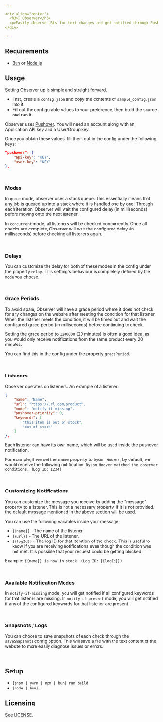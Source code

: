 ```yaml
---

<div align="center">
  <h3>🤖 Observer</h3>
  <p>Easily observe URLs for text changes and get notified through Pushover.</p>
</div>

---
```


## Requirements
- [Bun](https://bun.sh/) or [Node.js](https://nodejs.org/en)

## Usage

Setting Observer up is simple and straight forward.
- First, create a `config.json` and copy the contents of `sample_config.json` into it.
- Fill out the configurable values to your preference, then build the source and run it.

Observer uses [Pushover](https://pushover.net/). You will need an account along with an Application API key and a User/Group key.

Once you obtain these values, fill them out in the config under the following keys:
```json
"pushover": {
	"api-key": "KEY",
	"user-key": "KEY"
},
```

<br>

### Modes
In `queue` mode, observer uses a stack queue. This essentially means that any job is queued up into a stack where it is handled one by one. Through each iteration, Observer will wait the configured delay (in milliseconds) before moving onto the next listener.

In `concurrent` mode, all listeners will be checked concurrently. Once all checks are complete, Observer will wait the configured delay (in milliseconds) before checking all listeners again.

<br>

### Delays

You can customize the delay for both of these modes in the config under the property `delay`. This setting's behaviour is completely defined by the `mode` you choose.

<br>

### Grace Periods
To avoid spam, Observer will have a grace period where it does not check for any changes on the website after meeting the condition for that listener. When the listener meets the condition, it will be timed out and wait the configured grace period (in milliseconds) before continuing to check.

Setting the grace period to `1200000` (20 minutes) is often a good idea, as you would only receive notifications from the same product every 20 minutes.

You can find this in the config under the property `gracePeriod`.

<br>

### Listeners
Observer operates on listeners. An example of a listener:
```json
{
	"name": "Name",
	"url": "https://url.com/product",
	"mode": "notify-if-missing",
	"pushover-priority": 0,
	"keywords": [
		"this item is out of stock",
		"out of stock"
	]
},
```

Each listener can have its own name, which will be used inside the pushover notification.

For example, if we set the name property to `Dyson Hoover`, by default, we would receive the following notification: `Dyson Hoover matched the observer conditions. (Log ID: 1234)`

<br>

### Customizing Notifications
You can customize the message you receive by adding the "message" property to a listener. This is not a necessary property, if it is not provided, the default message mentioned in the above section will be used.

You can use the following variables inside your message:

- `{{name}}` - The name of the listener.
- `{{url}}` - The URL of the listener.
- `{{logId}}` - The log ID for that iteration of the check. This is useful to know if you are receiving notifications even though the condition was not met. It is possible that your request could be getting blocked.

Example: `{{name}} is now in stock. (Log ID: {{logId}})`

<br>

### Available Notification Modes
In `notify-if-missing` mode, you will get notified if all configured keywords for that listener are missing.
In `notify-if-present` mode, you will get notified if any of the configured keywords for that listener are present.

<br>

### Snapshots / Logs

You can choose to save snapshots of each check through the `saveSnapshots` config option.
This will save a file with the text content of the website to more easily diagnose issues or errors.

<br>

## Setup
- `[pnpm | yarn | npm | bun] run build`
- `[node | bun] .`

## Licensing
See [LICENSE](/LICENSE).
